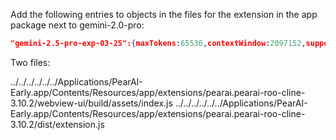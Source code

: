 Add the following entries to objects in the files for the extension in the app package next to gemini-2.0-pro:

```json
"gemini-2.5-pro-exp-03-25":{maxTokens:65536,contextWindow:2097152,supportsImages:!0,supportsPromptCache:!1,inputPrice:0,outputPrice:0},
```

Two files:

../../../../../../Applications/PearAI-Early.app/Contents/Resources/app/extensions/pearai.pearai-roo-cline-3.10.2/webview-ui/build/assets/index.js
../../../../../../Applications/PearAI-Early.app/Contents/Resources/app/extensions/pearai.pearai-roo-cline-3.10.2/dist/extension.js
